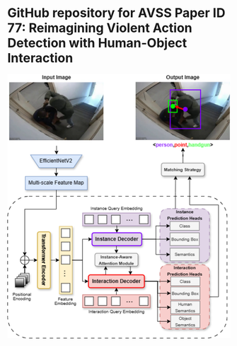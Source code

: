 # GitHub repository for AVSS Paper ID 77: Reimagining Violent Action Detection with Human-Object Interaction

![](images/intro.png)
